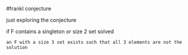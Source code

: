 #frankl conjecture

just exploring the conjecture

  if F contains a singleton or
  size 2 set solved

    an F with a size 3 set exists such that all 3 elements are not the solution

